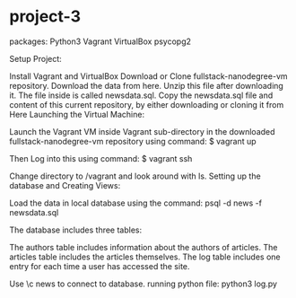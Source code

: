 # project-3
packages: Python3 Vagrant VirtualBox psycopg2

Setup Project:

Install Vagrant and VirtualBox
Download or Clone fullstack-nanodegree-vm repository.
Download the data from here.
Unzip this file after downloading it. The file inside is called newsdata.sql.
Copy the newsdata.sql file and content of this current repository, by either downloading or cloning it from Here
Launching the Virtual Machine:

Launch the Vagrant VM inside Vagrant sub-directory in the downloaded fullstack-nanodegree-vm repository using command:
$ vagrant up

Then Log into this using command:
$ vagrant ssh

Change directory to /vagrant and look around with ls.
Setting up the database and Creating Views:

Load the data in local database using the command:
psql -d news -f newsdata.sql

The database includes three tables:

The authors table includes information about the authors of articles.
The articles table includes the articles themselves.
The log table includes one entry for each time a user has accessed the site.

Use \c news to connect to database.
running python file: python3 log.py
